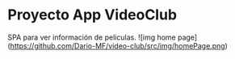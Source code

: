 # Proyecto App VideoClub
SPA para ver información de peliculas.
![img home page]
(https://github.com/Dario-MF/video-club/src/img/homePage.png)